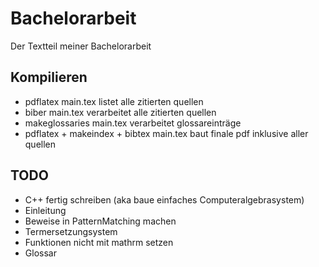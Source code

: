 # Bachelorarbeit

Der Textteil meiner Bachelorarbeit

## Kompilieren
- pdflatex main.tex listet alle zitierten quellen
- biber main.tex verarbeitet alle zitierten quellen
- makeglossaries main.tex verarbeitet glossareinträge
- pdflatex + makeindex + bibtex main.tex baut finale pdf inklusive aller quellen

## TODO
- C++ fertig schreiben (aka baue einfaches Computeralgebrasystem)
- Einleitung
- Beweise in PatternMatching machen
- Termersetzungsystem
- Funktionen nicht mit mathrm setzen
- Glossar

